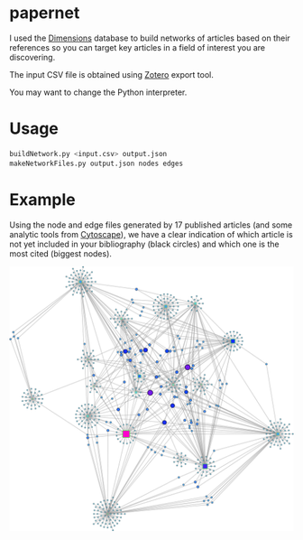 # papernet

I used the [Dimensions](https://app.dimensions.ai/discover/publication) database to build networks of articles based on their references so you can target key articles in a field of interest you are discovering.

The input CSV file is obtained using [Zotero](https://www.zotero.org/) export tool.

You may want to change the Python interpreter.

# Usage

```bash
buildNetwork.py <input.csv> output.json
makeNetworkFiles.py output.json nodes edges
```

# Example

Using the node and edge files generated by 17 published articles (and some analytic tools from [Cytoscape](https://cytoscape.org/)), we have a clear indication of which article is not yet included in your bibliography (black circles) and which one is the most cited (biggest nodes).

<img src="pics/network-example.png" style="zoom:100%;" />